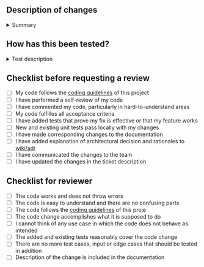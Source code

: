 ## Description of changes
<details><summary>Summary</summary>
  Please provide a short description of the change or if the change is sufficiently described in the GitHub issue, provide a link to the issue.
  </details>
  
## How has this been tested?
<details><summary>Test description</summary>
  Please describe the tests that you ran to verify your changes and provide instructions so others can reproduce. Please also list any relevant details for   your test configuration.
  </details>
    
## Checklist before requesting a review
- [ ] My code follows the [coding guidelines](https://github.com/IT-REX-Platform/wiki/blob/main/dev-manuals/backend/coding-guidelines.md) of this project
- [ ] I have performed a self-review of my code
- [ ] I have commented my code, particularly in hard-to-understand areas
- [ ] My code fulfilles all acceptance criteria
- [ ] I have added tests that prove my fix is effective or that my feature works
- [ ] New and existing unit tests pass locally with my changes
- [ ] I have made corresponding changes to the documentation
- [ ] I have added explanation of architectural decision and rationales to [wiki/adr](https://github.com/IT-REX-Platform/wiki/tree/main/adr)
- [ ] I have communicated the changes to the team
- [ ] I have updated the changes in the ticket description

## Checklist for reviewer
- [ ] The code works and does not throw errors
- [ ] The code is easy to understand and there are no confusing parts
- [ ] The code follows the [coding guidelines](https://github.com/IT-REX-Platform/wiki/blob/main/dev-manuals/backend/coding-guidelines.md) of this proje
- [ ] The code change accomplishes what it is supposed to do
- [ ] I cannot think of any use case in which the code does not behave as intended
- [ ] The added and existing tests reasonably cover the code change
- [ ] There are no more test cases, input or edge cases that should be tested in addition
- [ ] Description of the change is included in the documentation

